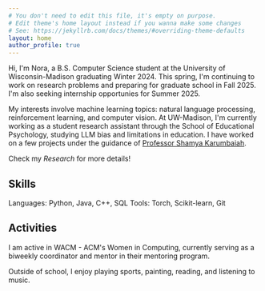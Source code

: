 ```yaml
---
# You don't need to edit this file, it's empty on purpose.
# Edit theme's home layout instead if you wanna make some changes
# See: https://jekyllrb.com/docs/themes/#overriding-theme-defaults
layout: home
author_profile: true
---
```



Hi, I'm Nora, a B.S. Computer Science student at the University of Wisconsin-Madison graduating Winter 2024. This spring, I'm continuing to work on research problems and preparing for graduate school in Fall 2025. I'm also seeking internship opportunies for Summer 2025. 

My interests involve machine learning topics: natural language processing, reinforcement learning, and computer vision. At UW-Madison, I'm currently working as a student research assistant through the School of Educational Psychology, studying LLM bias and limitations in education. I have worked on a few projects under the guidance of [Professor Shamya Karumbaiah](https://shamya.github.io/). 

Check my _Research_ for more details!

<!---
AIBAT/M-AIBAT: we have developed an tool assisting teachers in identifying limitations in AI-graders. After conducting user-studies with this tool, we are polishing our results for a journal publication in Spring 2025.
-->

## Skills
Languages: Python, Java, C++, SQL
Tools: Torch, Scikit-learn, Git

## Activities
I am active in WACM - ACM's Women in Computing, currently serving as a biweekly coordinator and mentor in their mentoring program. 

Outside of school, I enjoy playing sports, painting, reading, and listening to music.
